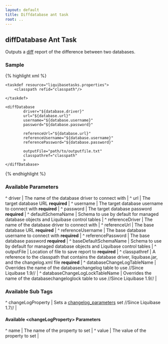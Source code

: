 ```yaml
---
layout: default
title: Diffdatabase ant task
root: ..
---
```


## diffDatabase Ant Task ##

Outputs a [diff](diff.html) report of the difference between two databases.

### Sample ###

{% highlight xml %}
<target name="diff-database" depends="prepare">

    <taskdef resource="liquibasetasks.properties">
        <classpath refid="classpath"/>

    </taskdef>

    <diffDatabase
            driver="${database.driver}"
            url="${database.url}"
            username="${database.username}"
            password="${database.password}"

            referenceUrl="${database.url}"
            referenceUsername="${database.username}"
            referencePassword="${database.password}"

            outputFile="path/to/outputfile.txt"
            classpathref="classpath"
            >
    </diffDatabase>
</target>
{% endhighlight %}




### Available Parameters ###

^ driver  | The name of the database driver to connect with  | 
^ url  | The target database URL **required**  |
^ username  | The target database username to connect with **required**  |
^ password  | The target database password **required**  |
^ defaultSchemaName  | Schema to use by default for managed database objects and Liquibase control tables  |
^ referenceDriver  | The name of the database driver to connect with  | 
^ referenceUrl  | The base database URL **required**  |
^ referenceUsername  | The base database username to connect with **required**  |
^ referencePassword  | The base database password **required**  |
^ baseDefaultSchemaName  | Schema to use by default for managed database objects and Liquibase control tables  |
^ outputFile  | Location of file to save report to **required**  |
^ classpathref  | A reference to the classpath that contains the database driver, liquibase.jar, and the changelog.xml file **required**  |
^ databaseChangeLogTableName  | Overrides the name of the databasechangelog table to use //Since Liquibase 1.9// |
^ databaseChangeLogLockTableName  | Overrides the name of the databasechangeloglock table to use //Since Liquibase 1.9// |

### Available Sub Tags ###
^ changeLogProperty  | Sets a [changelog_parameters](changelog_parameters.html) set //Since Liquibase 1.7// |

#### Available &lt;changeLogProperty&gt; Parameters ####
^ name  | The name of the property to set  | 
^ value  | The value of the property to set  | 
